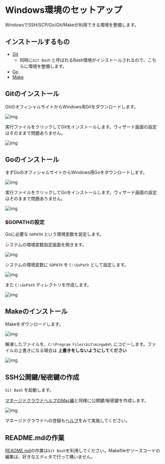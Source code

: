 # Windows環境のセットアップ

WindowsでSSH/SCP/Go/Git/Makeが利用できる環境を整備します。

## インストールするもの

- [Git](https://git-scm.com/download/win)
    - 同時に`Git Bash` と呼ばれるBash環境がインストールされるので、こちらに環境を整備します。
- [Go](https://golang.org/dl/)
- [Make](https://sourceforge.net/projects/ezwinports/files/)

## Gitのインストール

GitのオフィシャルサイトからWindows用Gitをダウンロードします。

![img](git-dl.png)

実行ファイルをクリックしてGitをインストールします。ウィザード画面の設定はそのままで問題ありません。

![img](git-install.png)

## Goのインストール

まずGoのオフィシャルサイトからWindows用Goをダウンロードします。

![img](go-dl.png)

実行ファイルをクリックしてGoをインストールします。ウィザード画面の設定はそのままで問題ありません。

![img](go-install.png)

### $GOPATHの設定

Goに必要な `GOPATH` という環境変数を設定します。

システムの環境変数設定画面を開きます。

![img](gopath1.png)

システムの環境変数に `GOPATH` を `C:\GoPath` として設定します。

![img](gopath2.png)

また `C:\GoPath` ディレクトリを作成します。

![img](gopath3.png)

## Makeのインストール

Makeをダウンロードします。

![img](make-dl.png)

解凍したファイルを、`C:\Program Files\Git\mingw64\` にコピーします。ファイルの上書きになる場合は **上書きをしないようにしてください**

![img](make-install.png)

## SSH公開鍵/秘密鍵の作成

`Git Bash` を起動します。

[マネージドクラウドヘルプのMac編](https://mclolipop.zendesk.com/hc/ja/articles/360001057808-%E5%85%AC%E9%96%8B%E9%8D%B5%E3%81%AE%E4%BD%9C%E6%88%90-%E7%99%BB%E9%8C%B2%E6%96%B9%E6%B3%95)と同様に公開鍵/秘密鍵を作成します。

![img](ssh-keygen.png)

マネージドクラウドへの登録も[ヘルプ](https://mclolipop.zendesk.com/hc/ja/articles/360001057808-%E5%85%AC%E9%96%8B%E9%8D%B5%E3%81%AE%E4%BD%9C%E6%88%90-%E7%99%BB%E9%8C%B2%E6%96%B9%E6%B3%95)をみて実施してください。

## README.mdの作業

[README.md](../README.md)の作業は`Git Bash`を利用してください。Makefileやソースコードの編集は、好きなエディタで行って構いません。
